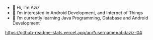 - 👋 Hi, I’m Aziz
- 👀 I’m interested in Android Development, and Internet of Things
- 🌱 I’m currently learning Java Programming, Database and Android Development

https://github-readme-stats.vercel.app/api?username=abdaziz-04
